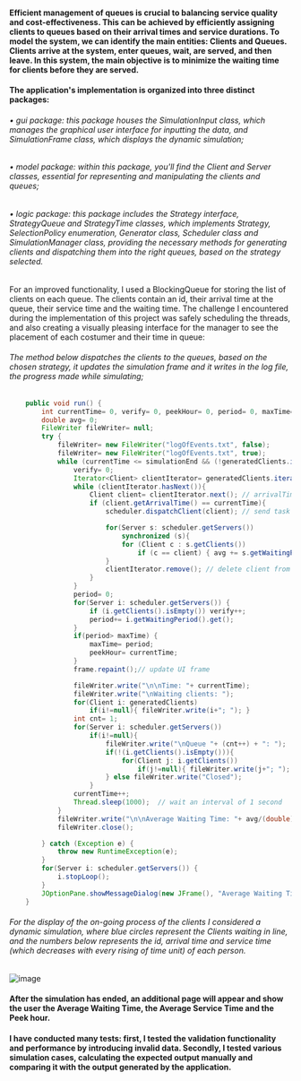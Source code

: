 #### Efficient management of queues is crucial to balancing service quality and cost-effectiveness. This can be achieved by efficiently assigning clients to queues based on their arrival times and service durations. To model the system, we can identify the main entities: Clients and Queues. Clients arrive at the system, enter queues, wait, are served, and then leave. In this system, the main objective is to minimize the waiting time for clients before they are served.
#### The application's implementation is organized into three distinct packages:
###### • *gui package*: this package houses the SimulationInput class, which manages the graphical user interface for inputting the data, and SimulationFrame class, which displays the dynamic simulation;
###### • *model package*: within this package, you'll find the Client and Server classes, essential for representing and manipulating the clients and queues;
###### • *logic package*: this package includes the Strategy interface, StrategyQueue and StrategyTime classes, which implements Strategy, SelectionPolicy enumeration, Generator class, Scheduler class and SimulationManager class, providing the necessary methods for generating clients and dispatching them into the right queues, based on the strategy selected.
 For an improved functionality, I used a BlockingQueue<Client> for storing the list of clients on each queue. The clients contain an id, their arrival time at the queue, their service time and the waiting time.
 The challenge I encountered during the implementation of this project was safely scheduling the threads, and also creating a visually pleasing interface for the manager to see the placement of each costumer and their time in queue:
###### The method below dispatches the clients to the queues, based on the chosen strategy, it updates the simulation frame and it writes in the log file, the progress made while simulating;
```java
    public void run() {
        int currentTime= 0, verify= 0, peekHour= 0, period= 0, maxTime= 0;
        double avg= 0;
        FileWriter fileWriter= null;
        try {
            fileWriter= new FileWriter("logOfEvents.txt", false);
            fileWriter= new FileWriter("logOfEvents.txt", true);
            while (currentTime <= simulationEnd && (!generatedClients.isEmpty() || verify!=numberOfServers)) {
                verify= 0;
                Iterator<Client> clientIterator= generatedClients.iterator(); // iterate generatedTasks list and pick tasks that have the
                while (clientIterator.hasNext()){
                    Client client= clientIterator.next(); // arrivalTime equal with the currentTime
                    if (client.getArrivalTime() == currentTime){
                        scheduler.dispatchClient(client); // send task to queue by calling the dispatchTask method from Scheduler

                        for(Server s: scheduler.getServers())
                            synchronized (s){
                            for (Client c : s.getClients())
                                if (c == client) { avg += s.getWaitingPeriod().get() - c.getServiceTime();}
                        }
                        clientIterator.remove(); // delete client from list
                    }
                }
                period= 0;
                for(Server i: scheduler.getServers()) {
                    if (i.getClients().isEmpty()) verify++;
                    period+= i.getWaitingPeriod().get();
                }
                if(period> maxTime) {
                    maxTime= period;
                    peekHour= currentTime;
                }
                frame.repaint();// update UI frame

                fileWriter.write("\n\nTime: "+ currentTime);
                fileWriter.write("\nWaiting clients: ");
                for(Client i: generatedClients)
                    if(i!=null){ fileWriter.write(i+"; "); }
                int cnt= 1;
                for(Server i: scheduler.getServers())
                    if(i!=null){
                        fileWriter.write("\nQueue "+ (cnt++) + ": ");
                        if(!(i.getClients().isEmpty())){
                            for(Client j: i.getClients())
                                if(j!=null){ fileWriter.write(j+"; "); }
                        } else fileWriter.write("Closed");
                    }
                currentTime++;
                Thread.sleep(1000);  // wait an interval of 1 second
            }
            fileWriter.write("\n\nAverage Waiting Time: "+ avg/(double)numberOfClients +"\nAverage Service Time: " + Generator.servTime +"\nPeek Hour: "+ peekHour);
            fileWriter.close();

        } catch (Exception e) {
            throw new RuntimeException(e);
        }
        for(Server i: scheduler.getServers()) {
            i.stopLoop();
        }
        JOptionPane.showMessageDialog(new JFrame(), "Average Waiting Time: "+ avg/(double)numberOfClients +"\nAverage Service Time: " + Generator.servTime +"\nPeek Hour: "+ peekHour, "Simulation Details", JOptionPane.INFORMATION_MESSAGE);
    }
```
###### For the display of the on-going process of the clients I considered a dynamic simulation, where blue circles represent the Clients waiting in line, and the numbers below represents the id, arrival time and service time (which decreases with every rising of time unit) of each person.
![image](https://github.com/user-attachments/assets/11bfe9ee-733f-453b-b037-c05ecbce8c41)
#### After the simulation has ended, an additional page will appear and show the user the Average Waiting Time, the Average Service Time and the Peek hour.
#### I have conducted many tests: first, I tested the validation functionality and performance by introducing invalid data. Secondly, I tested various simulation cases, calculating the expected output manually and comparing it with the output generated by the application.
